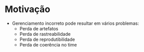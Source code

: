 Motivação
=========

- Gerenciamento incorreto pode resultar em vários problemas:
    - Perda de artefatos
    - Perda de rastreabilidade
    - Perda de reprodutibilidade
    - Perda de coerência no time
